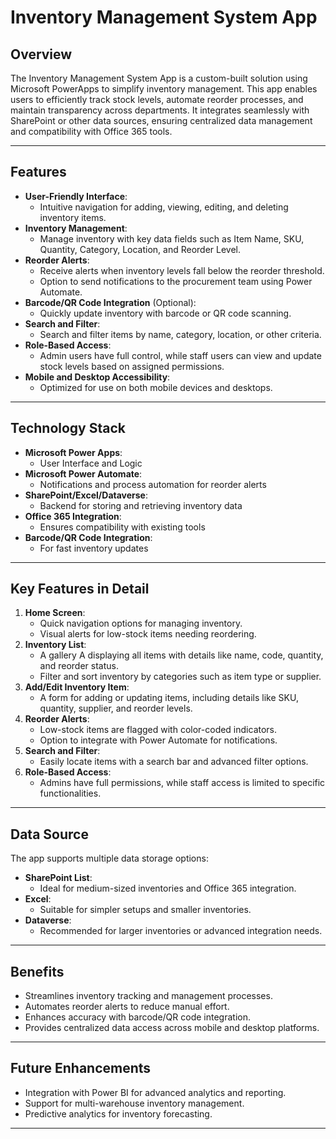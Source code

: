 # Inventory Management System App

## Overview
The Inventory Management System App is a custom-built solution using Microsoft PowerApps to simplify inventory management. This app enables users to efficiently track stock levels, automate reorder processes, and maintain transparency across departments. It integrates seamlessly with SharePoint or other data sources, ensuring centralized data management and compatibility with Office 365 tools.

---

## Features
- **User-Friendly Interface**:
  - Intuitive navigation for adding, viewing, editing, and deleting inventory items.
- **Inventory Management**:
  - Manage inventory with key data fields such as Item Name, SKU, Quantity, Category, Location, and Reorder Level.
- **Reorder Alerts**:
  - Receive alerts when inventory levels fall below the reorder threshold.
  - Option to send notifications to the procurement team using Power Automate.
- **Barcode/QR Code Integration** (Optional):
  - Quickly update inventory with barcode or QR code scanning.
- **Search and Filter**:
  - Search and filter items by name, category, location, or other criteria.
- **Role-Based Access**:
  - Admin users have full control, while staff users can view and update stock levels based on assigned permissions.
- **Mobile and Desktop Accessibility**:
  - Optimized for use on both mobile devices and desktops.

---

## Technology Stack
- **Microsoft Power Apps**:
  - User Interface and Logic
- **Microsoft Power Automate**:
  - Notifications and process automation for reorder alerts
- **SharePoint/Excel/Dataverse**:
  - Backend for storing and retrieving inventory data
- **Office 365 Integration**:
  - Ensures compatibility with existing tools
- **Barcode/QR Code Integration**:
  - For fast inventory updates

---

## Key Features in Detail
1. **Home Screen**:
   - Quick navigation options for managing inventory.
   - Visual alerts for low-stock items needing reordering.
2. **Inventory List**:
   - A gallery A displaying all items with details like name, code, quantity, and reorder status.
   - Filter and sort inventory by categories such as item type or supplier.
3. **Add/Edit Inventory Item**:
   - A form for adding or updating items, including details like SKU, quantity, supplier, and reorder levels.
4. **Reorder Alerts**:
   - Low-stock items are flagged with color-coded indicators.
   - Option to integrate with Power Automate for notifications.
5. **Search and Filter**:
   - Easily locate items with a search bar and advanced filter options.
6. **Role-Based Access**:
   - Admins have full permissions, while staff access is limited to specific functionalities.

---

## Data Source
The app supports multiple data storage options:
- **SharePoint List**:
  - Ideal for medium-sized inventories and Office 365 integration.
- **Excel**:
  - Suitable for simpler setups and smaller inventories.
- **Dataverse**:
  - Recommended for larger inventories or advanced integration needs.

---

## Benefits
- Streamlines inventory tracking and management processes.
- Automates reorder alerts to reduce manual effort.
- Enhances accuracy with barcode/QR code integration.
- Provides centralized data access across mobile and desktop platforms.

---

## Future Enhancements
- Integration with Power BI for advanced analytics and reporting.
- Support for multi-warehouse inventory management.
- Predictive analytics for inventory forecasting.

---

